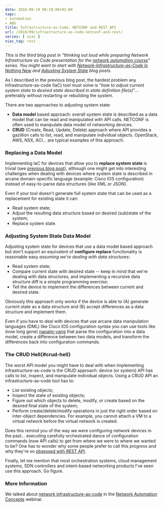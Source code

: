 ```yaml
---
date: 2018-09-19 08:18:00+02:00
tags:
- automation
- AWS
title: Infrastructure-as-Code, NETCONF and REST API
url: /2018/09/infrastructure-as-code-netconf-and-rest/
series: [ niac ]
niac_tag: rest
---
```

*This is the* *third* *blog post in "thinking out loud while preparing Network Infrastructure as Code presentation for the *[*network automation course*](https://www.ipspace.net/Building_Network_Automation_Solutions?utm_source=blog)*" series.* *You might want to start with* [*Network-Infrastructure-as-Code Is Nothing New*](/2018/09/network-infrastructure-as-code-is/) *and* [*Adjusting System State*](/2018/09/adjusting-system-state-with/) *blog posts.*

As I described in the previous blog post, the hardest problem any infrastructure-as-code (IaC) tool must solve is "*how to adjust current system state to desired state described in state definition file(s)*"... preferably without restarting or rebuilding the system.

There are two approaches to adjusting system state:
<!--more-->
-   **Data model** based approach: overall system state is described as a data model that can be read and manipulated with API calls. NETCONF is often used to manipulate data model of networking devices.
-   **CRUD** (Create, Read, Update, Delete) approach where API provides a gazillion calls to list, read, and manipulate individual objects. OpenStack, AWS, NSX, ACI... are typical examples of this approach.

### Replacing a Data Model

Implementing IaC for devices that allow you to **replace system state** is trivial (see [previous blog post](/2018/09/network-infrastructure-as-code-is/)), although one might get into interesting challenges when dealing with devices where system state is described in arcane domain-specific language (example: Cisco IOS configuration) instead of easy-to-parse data structures (like XML or JSON).

Even if your tool doesn't generate full system state that can be used as a replacement for existing state it can:

-   Read system state;
-   Adjust the resulting data structure based on desired (sub)state of the system;
-   Replace system state.

### Adjusting System State Data Model

Adjusting system state for devices that use a data model based approach but don't support an equivalent of **configure replace** functionality is reasonable easy *assuming we're dealing with data structures*:

-   Read system state;
-   Compare current state with desired state -- keep in mind that we're dealing with data structures, and implementing a recursive data structure diff is a simple programming exercise;
-   Tell the device to implement the differences between current and desired state.

Obviously this approach only works if the device is able to (A) generate current state as a data structure and (B) accept differences as a data structure and implement them.

Even if you have to deal with devices that use arcane data manipulation languages (DML) like Cisco IOS configuration syntax you can use tools like (now long gone) [napalm-yang](/2017/05/start-using-openconfig-with-napalm-on/) that parse the configuration into a data model, create a difference between two data models, and transform the differences back into configuration commands.

### The CRUD Hell{#crud-hell}

The worst API model you might have to deal with when implementing infrastructure-as-code is the CRUD approach: device (or system) API has calls to list, inspect, and manipulate individual objects. Using a CRUD API an infrastructure-as-code tool has to:

-   List existing objects;
-   Inspect the state of existing objects;
-   Figure out which objects to delete, modify, or create based on the desired final state of the system;
-   Perform create/delete/modify operations in just the right order based on inter-object dependencies. For example, you cannot attach a VM to a virtual network before the virtual network is created.

Does this remind you of the way we were configuring network devices in the past... executing carefully orchestrated dance of configuration commands (now API calls) to get from where we were to where we wanted to be? One has to wonder why some people prefer to call this *progress* and why they're so [obsessed with REST API](/2018/04/dont-get-obsessed-with-rest-api/).

Finally, let me mention that most orchestration systems, cloud management systems, SDN controllers and intent-based networking products I've seen use this approach. Go figure.

### More Information

We talked about [network infrastructure-as-code](https://my.ipspace.net/bin/list?id=AutConcepts#NIAC) in the [Network Automation Concepts](https://www.ipspace.net/Network_Automation_Concepts) webinar.

